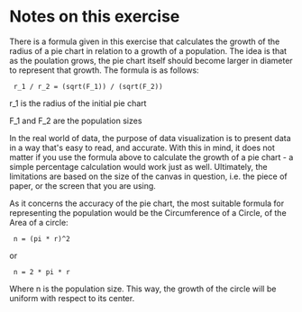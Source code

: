 # Notes on this exercise

There is a formula given in this exercise that calculates the growth of the radius of a pie chart in relation to a growth of a population. The idea is that as the
poulation grows, the pie chart itself should become larger in diameter to represent that growth. The formula is as follows:

` r_1 / r_2 = (sqrt(F_1)) / (sqrt(F_2))`

r_1 is the radius of the initial pie chart

F_1 and F_2 are the population sizes

In the real world of data, the purpose of data visualization is to present data in a way that's easy to read, and accurate. With this in mind, it does not matter if you
use the formula above to calculate the growth of a pie chart - a simple percentage calculation would work just as well. Ultimately, the limitations are based on the
size of the canvas in question, i.e. the piece of paper, or the screen that you are using. 

As it concerns the accuracy of the pie chart, the most suitable formula for representing the population would be the Circumference of a Circle, of the Area of a circle:

` n = (pi * r)^2`

or

` n = 2 * pi * r`

Where n is the population size. This way, the growth of the circle will be uniform with respect to its center.
